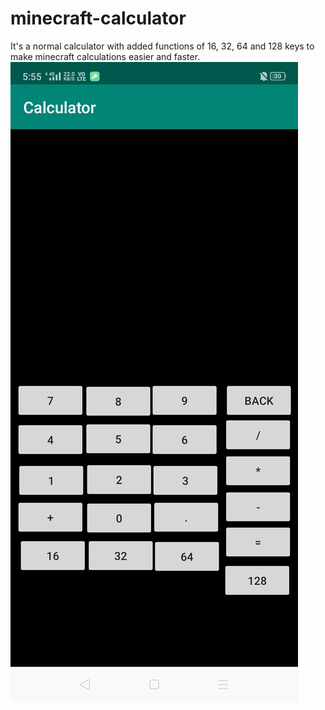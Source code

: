 # minecraft-calculator
It's a normal calculator with added functions of 16, 32, 64 and 128 keys to make minecraft calculations easier and faster.
![Screenshot 1](screenchot-1.jpg)

